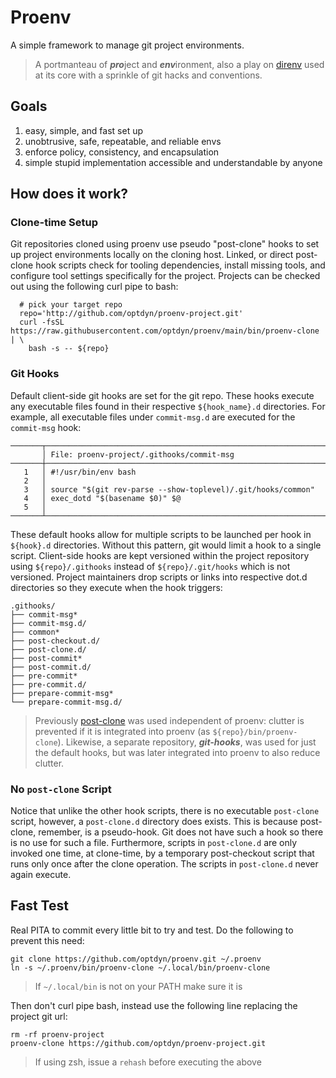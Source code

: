# Proenv

A simple framework to manage git project environments.

> A portmanteau of ***pro***ject and ***env***ironment, also a play on [direnv](https://github.com/direnv/) used at its core with a sprinkle of git hacks and conventions.

## Goals

1. easy, simple, and fast set up
2. unobtrusive, safe, repeatable, and reliable envs
3. enforce policy, consistency, and encapsulation
4. simple stupid implementation accessible and understandable by anyone

## How does it work?

### Clone-time Setup

Git repositories cloned using proenv use pseudo "post-clone" hooks to set up project environments locally on the cloning host. Linked, or direct post-clone hook scripts check for tooling dependencies, install missing tools, and configure tool settings specifically for the project. Projects can be checked out using the following curl pipe to bash:

```shell
  # pick your target repo
  repo='http://github.com/optdyn/proenv-project.git'
  curl -fsSL https://raw.githubusercontent.com/optdyn/proenv/main/bin/proenv-clone | \
    bash -s -- ${repo}
```

### Git Hooks

Default client-side git hooks are set for the git repo. These hooks execute any executable files found in their respective `${hook_name}.d` directories. For example, all executable files under `commit-msg.d` are executed for the `commit-msg` hook:

```shell
───────┬────────────────────────────────────────────────────────────────────────
       │ File: proenv-project/.githooks/commit-msg
───────┼────────────────────────────────────────────────────────────────────────
   1   │ #!/usr/bin/env bash
   2   │
   3   │ source "$(git rev-parse --show-toplevel)/.git/hooks/common"
   4   │ exec_dotd "$(basename $0)" $@
   5   │
───────┴────────────────────────────────────────────────────────────────────────
```

These default hooks allow for multiple scripts to be launched per hook in `${hook}.d` directories. Without this pattern, git would limit a hook to a single script. Client-side hooks are kept versioned within the project repository using `${repo}/.githooks` instead of `${repo}/.git/hooks` which is not versioned. Project maintainers drop scripts or links into respective dot.d directories so they execute when the hook triggers:

```shell
.githooks/
├── commit-msg*
├── commit-msg.d/
├── common*
├── post-checkout.d/
├── post-clone.d/
├── post-commit*
├── post-commit.d/
├── pre-commit*
├── pre-commit.d/
├── prepare-commit-msg*
└── prepare-commit-msg.d/
```

> Previously [post-clone](https://github.com/git-hook/post-clone) was used independent of proenv: clutter is prevented if it is integrated into proenv (as `${repo}/bin/proenv-clone`). Likewise, a separate repository, ***git-hooks***, was used for just the default hooks, but was later integrated into proenv to also reduce clutter.

### No `post-clone` Script

Notice that unlike the other hook scripts, there is no executable `post-clone` script, however, a `post-clone.d` directory does exists. This is because post-clone, remember, is a pseudo-hook. Git does not have such a hook so there is no use for such a file. Furthermore, scripts in `post-clone.d` are only invoked one time, at clone-time, by a temporary post-checkout script that runs only once after the clone operation. The scripts in `post-clone.d` never again execute.

## Fast Test

Real PITA to commit every little bit to try and test. Do the following to prevent this need:

```shell
git clone https://github.com/optdyn/proenv.git ~/.proenv
ln -s ~/.proenv/bin/proenv-clone ~/.local/bin/proenv-clone
```

> If `~/.local/bin` is not on your PATH make sure it is

Then don't curl pipe bash, instead use the following line replacing the project git url:

```shell
rm -rf proenv-project
proenv-clone https://github.com/optdyn/proenv-project.git
```

> If using zsh, issue a `rehash` before executing the above

